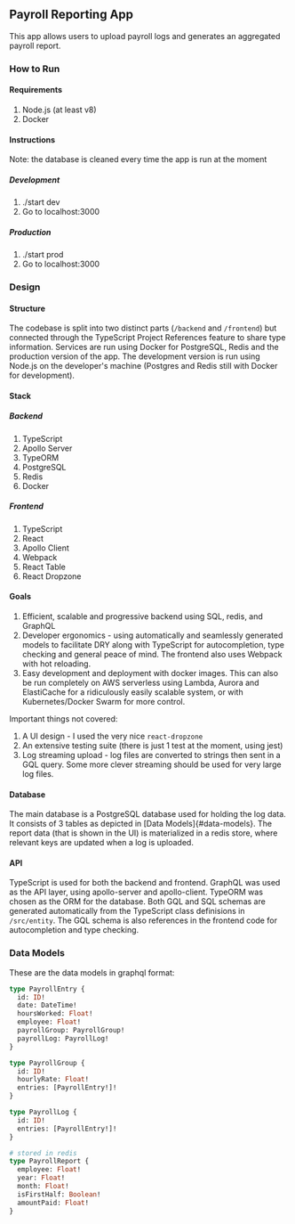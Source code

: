 ## Payroll Reporting App

This app allows users to upload payroll logs and generates an aggregated payroll report.

### How to Run

#### Requirements

1. Node.js (at least v8)
2. Docker

#### Instructions

Note: the database is cleaned every time the app is run at the moment

##### Development

1. ./start dev
2. Go to localhost:3000

##### Production

1. ./start prod
2. Go to localhost:3000

### Design

#### Structure

The codebase is split into two distinct parts (`/backend` and `/frontend`) but connected through the TypeScript Project References feature to share type information. Services are run using Docker for PostgreSQL, Redis and the production version of the app. The development version is run using Node.js on the developer's machine (Postgres and Redis still with Docker for development).

#### Stack

##### Backend

1. TypeScript
2. Apollo Server
3. TypeORM
4. PostgreSQL
5. Redis
6. Docker

##### Frontend

1. TypeScript
2. React
3. Apollo Client
4. Webpack
5. React Table
6. React Dropzone

#### Goals

1. Efficient, scalable and progressive backend using SQL, redis, and GraphQL
2. Developer ergonomics - using automatically and seamlessly generated models to facilitate DRY along with TypeScript for autocompletion, type checking and general peace of mind. The frontend also uses Webpack with hot reloading.
3. Easy development and deployment with docker images. This can also be run completely on AWS serverless using Lambda, Aurora and ElastiCache for a ridiculously easily scalable system, or with Kubernetes/Docker Swarm for more control.

Important things not covered:

1. A UI design - I used the very nice `react-dropzone`
2. An extensive testing suite (there is just 1 test at the moment, using jest)
3. Log streaming upload - log files are converted to strings then sent in a GQL query. Some more clever streaming should be used for very large log files.


#### Database

The main database is a PostgreSQL database used for holding the log data. It consists of 3 tables as depicted in [Data Models]{#data-models}. The report data (that is shown in the UI) is materialized in a redis store, where relevant keys are updated when a log is uploaded.

#### API

TypeScript is used for both the backend and frontend. GraphQL was used as the API layer, using apollo-server and apollo-client. TypeORM was chosen as the ORM for the database. Both GQL and SQL schemas are generated automatically from the TypeScript class definisions in `/src/entity`. The GQL schema is also references in the frontend code for autocompletion and type checking.

### Data Models

These are the data models in graphql format:

```graphql
type PayrollEntry {
  id: ID!
  date: DateTime!
  hoursWorked: Float!
  employee: Float!
  payrollGroup: PayrollGroup!
  payrollLog: PayrollLog!
}

type PayrollGroup {
  id: ID!
  hourlyRate: Float!
  entries: [PayrollEntry!]!
}

type PayrollLog {
  id: ID!
  entries: [PayrollEntry!]!
}

# stored in redis 
type PayrollReport {
  employee: Float!
  year: Float!
  month: Float!
  isFirstHalf: Boolean!
  amountPaid: Float!
}
```
